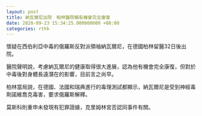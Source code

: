 ```yaml
---
layout: post
title: 納瓦爾尼出院　柏林醫院稱有機會完全康復
date: 2020-09-23 15:34:25.000000000 +08:00
categories: rthk
---
```


懷疑在西伯利亞中毒的俄羅斯反對派領袖納瓦爾尼，在德國柏林留醫32日後出院。

醫院聲明說，考慮納瓦爾尼的健康取得很大進展，認為他有機會完全康復，但對於中毒後對身體長遠潛在的影響，目前言之尚早。

柏林當局說，在德國、法國和瑞典進行的毒理測試都顯示，納瓦爾尼是受到神經毒劑諾維喬克毒害，要求俄羅斯解釋。

莫斯科則重申未發現有犯罪證據，克里姆林宮否認同事件有關。
